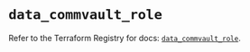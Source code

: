 # `data_commvault_role`

Refer to the Terraform Registry for docs: [`data_commvault_role`](https://registry.terraform.io/providers/commvault/commvault/1.2.10/docs/data-sources/role).
